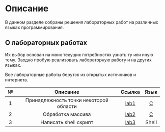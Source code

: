 # Описание

В данном разделе собраны решения лабораторных работ на различных языках программирования. 

## О лабораторных работах

Их выбор основан на моих текущих потребностях узнать ту или иную тему. Заодно пробую реализовать лабораторную работу и на других языках.

Все лабораторные работы берутся из открытых источников и интернета.

| № | Описание | Ссылка | Язык |
|:-:|:--------:|:------:|:------:|
| 1 | Принадлежность точки некоторой области | [lab1](lab1) | [C](lab1/c) |
| 2 | Обработка массива | [lab2](lab2) | [C](lab2/c)  |
| 3 | Написать shell скрипт | [lab3](lab3) | Shell |